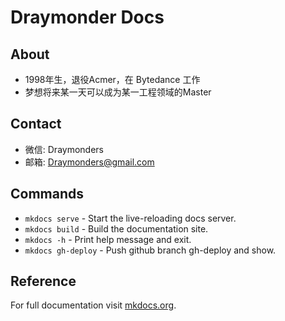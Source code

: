 # Draymonder Docs

## About

- 1998年生，退役Acmer，在 Bytedance 工作
- 梦想将来某一天可以成为某一工程领域的Master

## Contact

- 微信: Draymonders
- 邮箱: Draymonders@gmail.com

## Commands

* `mkdocs serve` - Start the live-reloading docs server.
* `mkdocs build` - Build the documentation site.
* `mkdocs -h` - Print help message and exit.
* `mkdocs gh-deploy` - Push github branch gh-deploy and show.

## Reference

For full documentation visit [mkdocs.org](https://www.mkdocs.org).